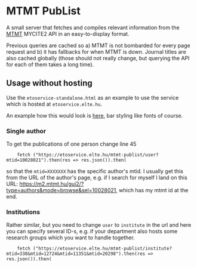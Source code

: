 # MTMT PubList

A small server that fetches and compiles relevant information from the [MTMT](https://mtmt.hu) MYCITE2 API in an easy-to-display format.

Previous queries are cached so a) MTMT is not bombarded for every page request and b) it has fallbacks for when MTMT is down. Journal titles are also cached globally (those should not really change, but querying the API for each of them takes a long time).

## Usage without hosting

Use the `etoservice-standalone.html` as an example to use the service which is hosted at `etoservice.elte.hu`.

An example how this would look is [here](https://bence.ferdinandy.com/publications/), bar styling like fonts of course.

### Single author

To get the publications of one person change line 45

```
    fetch ("https://etoservice.elte.hu/mtmt-publist/user?mtid=10028021").then(res => res.json()).then(
```

so that the `mtid=XXXXXXX` has the specific author's mtid. I usually get this from the URL of the author's page, e.g. if I search for myself I land on this URL: https://m2.mtmt.hu/gui2/?type=authors&mode=browse&sel=10028021, which has my mtmt id at the end.

### Institutions

Rather similar, but you need to change `user` to `institute` in the url and here you can specify several ID-s, e.g. if your department also hosts some research groups which you want to handle together.

```
    fetch ("https://etoservice.elte.hu/mtmt-publist/institute?mtid=338&mtid=12724&mtid=11351&mtid=20298").then(res => res.json()).then(
```
